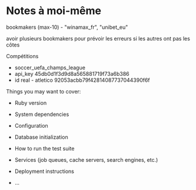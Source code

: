 # Notes à moi-même

bookmakers (max-10) - "winamax_fr", "unibet_eu"

avoir plusieurs bookmakers pour prévoir les erreurs si les autres ont pas les côtes

Compétitions
* soccer_uefa_champs_league
* api_key 45db0d1f3d9d8a565881719f73a6b386
* id real - atletico 92053acbb79f42814087737044390f6f

Things you may want to cover:

* Ruby version

* System dependencies

* Configuration

<!-- * Database creation -->

* Database initialization

* How to run the test suite

* Services (job queues, cache servers, search engines, etc.)

* Deployment instructions

* ...
